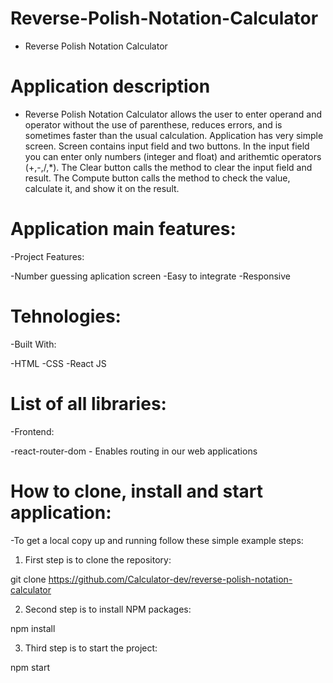 # Reverse-Polish-Notation-Calculator

- Reverse Polish Notation Calculator

# Application description

- Reverse Polish Notation Calculator allows the user to enter operand and operator without the use of parenthese, reduces errors, and is sometimes faster than the usual calculation. Application has very simple screen. Screen contains input field and two buttons. In the input field you can enter only numbers (integer and float) and arithemtic operators (+,-,/,*). The Clear button calls the method to clear the input field and result. The Compute button calls the method to check the value, calculate it, and show it on the result.

# Application main features:

-Project Features:

-Number guessing aplication screen
-Easy to integrate
-Responsive

# Tehnologies:

-Built With:

-HTML
-CSS
-React JS

# List of all libraries:

-Frontend:

-react-router-dom - Enables routing in our web applications

# How to clone, install and start application:

-To get a local copy up and running follow these simple example steps:

1. First step is to clone the repository:

git clone https://github.com/Calculator-dev/reverse-polish-notation-calculator

2. Second step is to install NPM packages:

npm install

3. Third step is to start the project:

npm start